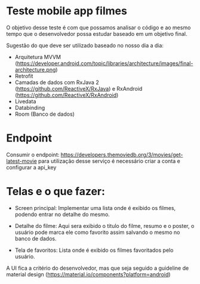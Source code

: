 # Teste mobile app filmes

O objetivo desse teste é com que possamos analisar o código e ao mesmo tempo que o desenvolvedor possa estudar baseado em um objetivo final.

Sugestão do que deve ser utilizado baseado no nosso dia a dia:
- Arquitetura MVVM (https://developer.android.com/topic/libraries/architecture/images/final-architecture.png)
- Retrofit
- Camadas de dados com RxJava 2 (https://github.com/ReactiveX/RxJava) e RxAndroid (https://github.com/ReactiveX/RxAndroid)
- Livedata
- Databinding
- Room (Banco de dados)

 
# Endpoint 
Consumir o endpoint:
https://developers.themoviedb.org/3/movies/get-latest-movie
para utilização desse serviço é necessário criar a conta e configurar a api_key

# Telas e o que fazer:

- Screen principal: 
Implementar uma lista onde é exibido os filmes, podendo entrar no detalhe do mesmo.

- Detalhe do filme: 
Aqui sera exibido o titulo do filme, resumo e o poster, o usuário pode marca ele como favorito assim salvando o mesmo no banco de dados.

- Tela de favoritos:
Lista onde é exibido os filmes favoritados pelo usuário.

A UI fica a critério do desenvolvedor, mas que seja seguido a guideline de material design (https://material.io/components?platform=android)

